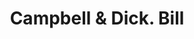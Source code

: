 ---
doi: 10.7916/D8T16FSS
date_other: '1890'
date_other_textual: 1890-1899
form: printed ephemera
genre:
- Invoices
name:
- Campbell & Dick
object_in_context_url: https://biggert.cul.columbia.edu/items/view/ave_biggert_01467
subject_hierarchical_geographic:
- Pittsburgh, Pennsylvania, United States
subject_name:
- Campbell & Dick
title: Campbell & Dick. Bill
sort_title: Campbell & Dick. Bill
call_number: ave_biggert_01467
coordinates:
- 40.439722222222215,-79.97638888888889
pid: ave_biggert_01467
identifiers: ave_biggert_01467
thumbnail: https://derivativo-1.library.columbia.edu/iiif/2/ldpd:344035/full/!256,256/0/native.jpg
permalink: "/items/ave_biggert_01467/"
layout: iiif-image-page
---